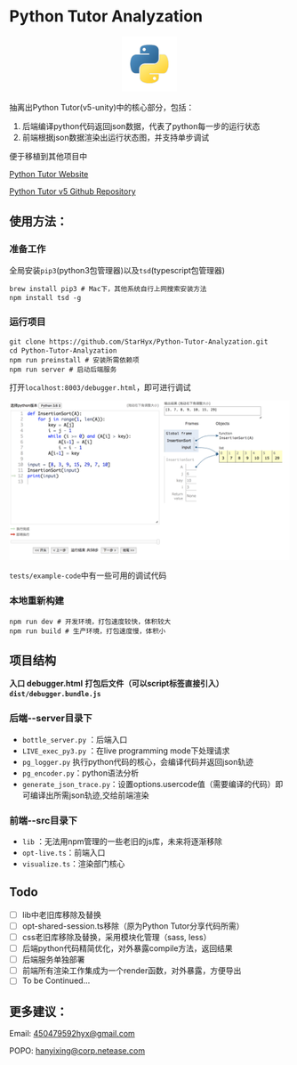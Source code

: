 # Python Tutor Analyzation

<div align="center"><img width="100" height="100" src="./image/python.png"/></div>

抽离出Python Tutor(v5-unity)中的核心部分，包括：

1. 后端编译python代码返回json数据，代表了python每一步的运行状态
2. 前端根据json数据渲染出运行状态图，并支持单步调试

便于移植到其他项目中

[Python Tutor Website](http://www.pythontutor.com/)

[Python Tutor v5 Github Repository](https://github.com/pgbovine/OnlinePythonTutor/tree/master/v5-unity)

## 使用方法：

### 准备工作

全局安装`pip3`(python3包管理器)以及`tsd`(typescript包管理器)

```shell
brew install pip3 # Mac下，其他系统自行上网搜索安装方法
npm install tsd -g
```

### 运行项目

```shell
git clone https://github.com/StarHyx/Python-Tutor-Analyzation.git
cd Python-Tutor-Analyzation
npm run preinstall # 安装所需依赖项
npm run server # 启动后端服务
```

打开`localhost:8003/debugger.html`，即可进行调试

![debugger](./image/debugger.png)

`tests/example-code`中有一些可用的调试代码

### 本地重新构建

``` shell
npm run dev # 开发环境，打包速度较快，体积较大
npm run build # 生产环境，打包速度慢，体积小
```

## 项目结构

**入口 debugger.html**
**打包后文件（可以script标签直接引入）`dist/debugger.bundle.js`**

### 后端--server目录下

+ `bottle_server.py` ：后端入口
+ `LIVE_exec_py3.py` ：在live programming mode下处理请求
+ `pg_logger.py` 执行python代码的核心，会编译代码并返回json轨迹
+ `pg_encoder.py`：python语法分析
+ `generate_json_trace.py`：设置options.usercode值（需要编译的代码）即可编译出所需json轨迹,交给前端渲染

### 前端--src目录下

+ `lib` ：无法用npm管理的一些老旧的js库，未来将逐渐移除
+ `opt-live.ts`：前端入口
+ `visualize.ts`：渲染部门核心

## Todo

- [ ] lib中老旧库移除及替换
- [ ] opt-shared-session.ts移除（原为Python Tutor分享代码所需）
- [ ] css老旧库移除及替换，采用模块化管理（sass, less）
- [ ] 后端python代码精简优化，对外暴露compile方法，返回结果
- [ ] 后端服务单独部署
- [ ] 前端所有渲染工作集成为一个render函数，对外暴露，方便导出
- [ ] To be Continued…

## 更多建议：

Email: 450479592hyx@gmail.com

POPO: hanyixing@corp.netease.com